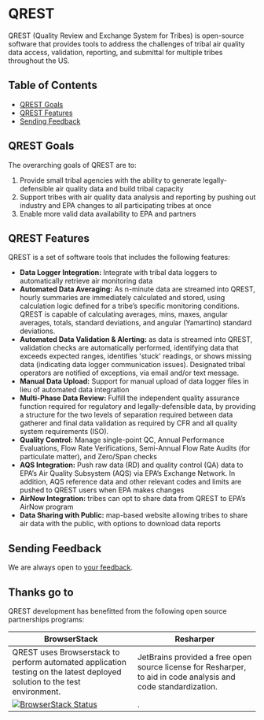 # QREST

QREST (Quality Review and Exchange System for Tribes) is open-source software that provides tools to address the challenges of tribal air quality data access, validation, reporting, and submittal for multiple tribes throughout the US.

## Table of Contents

- [QREST Goals](#qrest-goals)
- [QREST Features](#qrest-features)
- [Sending Feedback](#sending-feedback)



## QREST Goals

The overarching goals of QREST are to:
1. Provide small tribal agencies with the ability to generate legally-defensible air quality data and build tribal capacity
2. Support tribes with air quality data analysis and reporting by pushing out industry and EPA changes to all participating tribes at once 
3. Enable more valid data availability to EPA and partners

## QREST Features

QREST is a set of software tools that includes the following features:
-	**Data Logger Integration:** Integrate with tribal data loggers to automatically retrieve air monitoring data
-	**Automated Data Averaging:** As n-minute data are streamed into QREST, hourly summaries are immediately calculated and stored, using calculation logic defined for a tribe’s specific monitoring conditions. QREST is capable of calculating averages, mins, maxes, angular averages, totals, standard deviations, and angular (Yamartino) standard deviations. 
-	**Automated Data Validation & Alerting:** as data is streamed into QREST, validation checks are automatically performed, identifying data that exceeds expected ranges, identifies 'stuck' readings, or shows missing data (indicating data logger communication issues). Designated tribal operators are notified of exceptions, via email and/or text message.  
-	**Manual Data Upload:** Support for manual upload of data logger files in lieu of automated data integration
-	**Multi-Phase Data Review:**  Fulfill the independent quality assurance function required for regulatory and legally-defensible data, by providing a structure for the two levels of separation required between data gatherer and final data validation as required by CFR and all quality system requirements (ISO). 
-	**Quality Control:** Manage single-point QC, Annual Performance Evaluations, Flow Rate Verifications, Semi-Annual Flow Rate Audits (for particulate matter), and Zero/Span checks
-	**AQS Integration:** Push raw data (RD) and quality control (QA) data to EPA’s Air Quality Subsystem (AQS) via EPA’s Exchange Network. In addition, AQS reference data and other relevant codes and limits are pushed to QREST users when EPA makes changes 
-	**AirNow Integration:** tribes can opt to share data from QREST to EPA’s AirNow program
-	**Data Sharing with Public:** map-based website allowing tribes to share air data with the public, with options to download data reports


## Sending Feedback

We are always open to [your feedback](https://github.com/open-environment/QREST/issues).


## Thanks go to
QREST development has benefitted from the following open source partnerships programs:

BrowserStack | Resharper
------------ | -------------
QREST uses Browserstack to perform automated application testing on the latest deployed solution to the test environment. | JetBrains provided a free open source license for Resharper, to aid in code analysis and code standardization. 
[![BrowserStack Status](https://automate.browserstack.com/badge.svg?badge_key=Sm5jWFJqcDVkZEZMUE9WVUw2TzJ5cTBYS1FHZVRrRWFvNDVPOUdLSERtRT0tLW0zeC9jS1NML3plV0s2MmpsOWg5RGc9PQ==--c20c975e4629edd13e4548bed839e172bd1a8238)](https://automate.browserstack.com/public-build/Sm5jWFJqcDVkZEZMUE9WVUw2TzJ5cTBYS1FHZVRrRWFvNDVPOUdLSERtRT0tLW0zeC9jS1NML3plV0s2MmpsOWg5RGc9PQ==--c20c975e4629edd13e4548bed839e172bd1a8238) | .
